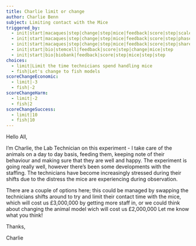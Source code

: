 ```yaml
---
title: Charlie limit or change
author: Charlie Benn
subject: Limiting contact with the Mice
triggered_by:
  - init|start|macaques|step|change|step|mice|feedback|score|step|scale
  - init|start|macaques|step|change|step|mice|feedback|score|step|phased
  - init|start|macaques|step|change|step|mice|feedback|score|step|share
  - init|start|bio|stemcell|feedback|score|step|change|mice|step
  - init|start|bio|biobank|feedback|score|step|mice|step|step
choices:
  - limit|Limit the time technicians spend handling mice
  - fish|Let's change to fish models
scoreChangeEconomic:
  - limit|-3
  - fish|-2
scoreChangeHarm:
  - limit|-2
  - fish|2
scoreChangeSuccess:
  - limit|10
  - fish|10
---
```


Hello All,

I’m Charlie, the Lab Technician on this experiment - I take care of the animals on a day to day basis, feeding them, keeping note of their behaviour and making sure that they are well and happy. The experiment is going really well, however there’s been some developments with the staffing. The technicians have become increasingly stressed during their shifts due to the distress the mice are experiencing during observation.

There are a couple of options here; this could be managed by swapping the technicians shifts around to try and limit their contact time with the mice, which will cost us £3,000,000 by getting more staff in, or we could think about changing the animal model wich will cost us £2,000,000 Let me know what you think!

Thanks,

Charlie

